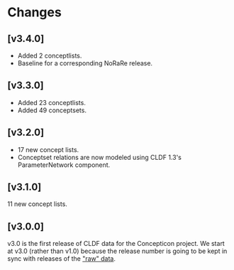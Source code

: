 # Changes


## [v3.4.0]

- Added 2 conceptlists.
- Baseline for a corresponding NoRaRe release.


## [v3.3.0]

- Added 23 conceptlists.
- Added 49 conceptsets.


## [v3.2.0]

- 17 new concept lists.
- Conceptset relations are now modeled using CLDF 1.3's ParameterNetwork component.


## [v3.1.0]

11 new concept lists.


## [v3.0.0]

v3.0 is the first release of CLDF data for the Concepticon project. We start at v3.0 (rather than v1.0)
because the release number is going to be kept in sync with releases of the
["raw" data](https://github.com/concepticon/concepticon-data).

